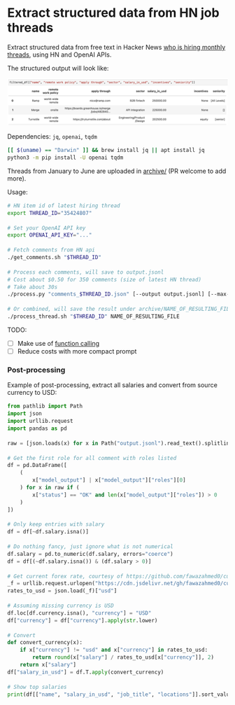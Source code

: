 # Extract structured data from HN job threads 

Extract structured data from free text in Hacker News [who is hiring monthly threads](https://news.ycombinator.com/item?id=35424807), using HN and OpenAI APIs.

The structured output will look like:

![example of structured output](./example_output.png)

Dependencies: `jq`, `openai`, `tqdm`
```bash
[[ $(uname) == "Darwin" ]] && brew install jq || apt install jq
python3 -m pip install -U openai tqdm
```

Threads from January to June are uploaded in [archive/](archive/) (PR welcome to add more).

Usage:
```bash
# HN item id of latest hiring thread
export THREAD_ID="35424807"

# Set your OpenAI API key
export OPENAI_API_KEY="..."

# Fetch comments from HN api
./get_comments.sh "$THREAD_ID"

# Process each comments, will save to output.jsonl
# Cost about $0.50 for 350 comments (size of latest HN thread)
# Take about 30s
./process.py "comments_$THREAD_ID.json" [--output output.jsonl] [--max-parallel-requests 64]

# Or combined, will save the result under archive/NAME_OF_RESULTING_FILE.jsonl.tar.gz
./process_thread.sh "$THREAD_ID" NAME_OF_RESULTING_FILE
```

TODO:
- [ ] Make use of [function calling](https://openai.com/blog/function-calling-and-other-api-updates)
- [ ] Reduce costs with more compact prompt

### Post-processing

Example of post-processing, extract all salaries and convert from source currency to USD:
```python
from pathlib import Path
import json
import urllib.request
import pandas as pd

raw = [json.loads(x) for x in Path("output.jsonl").read_text().splitlines()]

# Get the first role for all comment with roles listed
df = pd.DataFrame([
    (
        x["model_output"] | x["model_output"]["roles"][0]
    ) for x in raw if (
        x["status"] == "OK" and len(x["model_output"]["roles"]) > 0
    )
])

# Only keep entries with salary
df = df[~df.salary.isna()]

# Do nothing fancy, just ignore what is not numerical
df.salary = pd.to_numeric(df.salary, errors="coerce")
df = df[(~df.salary.isna()) & (df.salary > 0)]

# Get current forex rate, courtesy of https://github.com/fawazahmed0/currency-api
_f = urllib.request.urlopen("https://cdn.jsdelivr.net/gh/fawazahmed0/currency-api@1/latest/currencies/usd.json")
rates_to_usd = json.load(_f)["usd"]

# Assuming missing currency is USD
df.loc[df.currency.isna(), "currency"] = "USD"
df["currency"] = df["currency"].apply(str.lower)

# Convert
def convert_currency(x):
    if x["currency"] != "usd" and x["currency"] in rates_to_usd:
        return round(x["salary"] / rates_to_usd[x["currency"]], 2)
    return x["salary"]
df["salary_in_usd"] = df.T.apply(convert_currency)

# Show top salaries
print(df[["name", "salary_in_usd", "job_title", "locations"]].sort_values(by="salary_in_usd", ascending=False))
```
